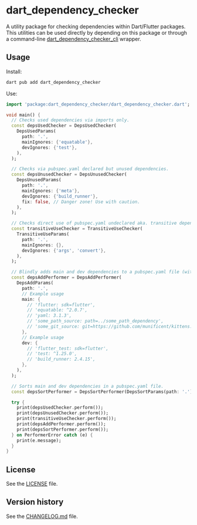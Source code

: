 # dart_dependency_checker

A utility package for checking dependencies within Dart/Flutter packages. This utilities can be used directly by
depending on this package or through a command-line
[dart_dependency_checker_cli](https://pub.dev/packages/dart_dependency_checker_cli) wrapper.

## Usage

Install:

```bash
dart pub add dart_dependency_checker
```

Use:

```dart
import 'package:dart_dependency_checker/dart_dependency_checker.dart';

void main() {
  // Checks used dependencies via imports only.
  const depsUsedChecker = DepsUsedChecker(
    DepsUsedParams(
      path: '.',
      mainIgnores: {'equatable'},
      devIgnores: {'test'},
    ),
  );

  // Checks via pubspec.yaml declared but unused dependencies.
  const depsUnusedChecker = DepsUnusedChecker(
    DepsUnusedParams(
      path: '.',
      mainIgnores: {'meta'},
      devIgnores: {'build_runner'},
      fix: false, // Danger zone! Use with caution.
    ),
  );

  // Checks direct use of pubspec.yaml undeclared aka. transitive dependencies.
  const transitiveUseChecker = TransitiveUseChecker(
    TransitiveUseParams(
      path: '.',
      mainIgnores: {},
      devIgnores: {'args', 'convert'},
    ),
  );

  // Blindly adds main and dev dependencies to a pubspec.yaml file (without consulting dart pub add).
  const depsAddPerformer = DepsAddPerformer(
    DepsAddParams(
      path: '.',
      // Example usage
      main: {
        // 'flutter: sdk=flutter',
        // 'equatable: ^2.0.7',
        // 'yaml: 3.1.3',
        // 'some_path_source: path=../some_path_dependency',
        // 'some_git_source: git=https://github.com/munificent/kittens.git',
      },
      // Example usage
      dev: {
        // 'flutter_test: sdk=flutter',
        // 'test: ^1.25.0',
        // 'build_runner: 2.4.15',
      },
    ),
  );

  // Sorts main and dev dependencies in a pubspec.yaml file.
  const depsSortPerformer = DepsSortPerformer(DepsSortParams(path: '.'));

  try {
    print(depsUsedChecker.perform());
    print(depsUnusedChecker.perform());
    print(transitiveUseChecker.perform());
    print(depsAddPerformer.perform());
    print(depsSortPerformer.perform());
  } on PerformerError catch (e) {
    print(e.message);
  }
}
 ```

## License

See the [LICENSE](LICENSE) file.

## Version history

See the [CHANGELOG.md](CHANGELOG.md) file.
